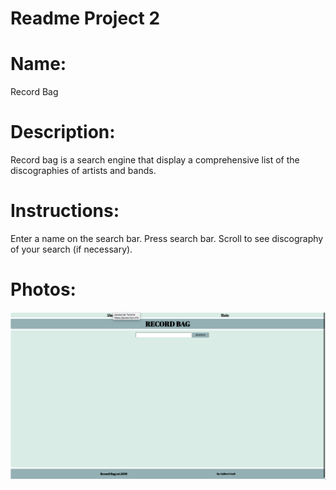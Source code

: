# Readme Project 2

# Name: 
Record Bag

# Description:
Record bag is a search engine that display a comprehensive list of the discographies of artists and bands.

# Instructions:
Enter a name on the search bar.
Press search bar.
Scroll to see discography of your search (if necessary).

# Photos:
![Main](/src/images/Main.png)
